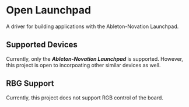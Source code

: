 # Open Launchpad

A driver for building applications with the Ableton-Novation Launchpad.

## Supported Devices
Currently, only the _**Ableton-Novation Launchpad**_ is supported. However, this project is open to incorpoating other similar devices as well.

## RBG Support

Currently, this project does not support RGB control of the board.
